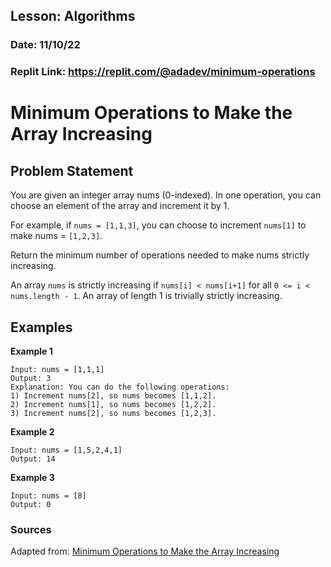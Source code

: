 ## Lesson: Algorithms
### Date: 11/10/22
### Replit Link: https://replit.com/@adadev/minimum-operations

# Minimum Operations to Make the Array Increasing

## Problem Statement
You are given an integer array nums (0-indexed). In one operation, you can choose an element of the array and increment it by 1.

For example, if `nums = [1,1,3]`, you can choose to increment `nums[1]` to make nums = `[1,2,3]`.

Return the minimum number of operations needed to make nums strictly increasing.

An array `nums` is strictly increasing if `nums[i] < nums[i+1]` for all `0 <= i < nums.length - 1`. An array of length 1 is trivially strictly increasing.

## Examples

**Example 1**
```
Input: nums = [1,1,1]
Output: 3
Explanation: You can do the following operations:
1) Increment nums[2], so nums becomes [1,1,2].
2) Increment nums[1], so nums becomes [1,2,2].
3) Increment nums[2], so nums becomes [1,2,3].
```

**Example 2**
```
Input: nums = [1,5,2,4,1]
Output: 14
```

**Example 3**
```
Input: nums = [8]
Output: 0
```

### Sources
Adapted from: [Minimum Operations to Make the Array Increasing](https://leetcode.com/problems/minimum-operations-to-make-the-array-increasing/)